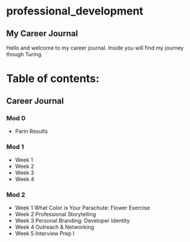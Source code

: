 # professional_development

## My Career Journal
Hello and welcome to my career journal. Inside you will find my journey though Turing.

# Table of contents:
## Career Journal
### Mod 0
+ Parin Results

### Mod 1
+ Week 1
+ Week 2
+ Week 3
+ Week 4

### Mod 2
 + Week 1 What Color is Your Parachute: Flower Exercise
 + Week 2 Professional Storytelling
 + Week 3 Personal Branding: Developer Identity
 + Week 4 Outreach & Networking
 + Week 5 Interview Prep I
